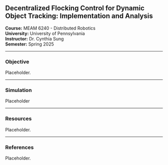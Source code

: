 ## Decentralized Flocking Control for Dynamic Object Tracking: Implementation and Analysis

**Course:** MEAM 6240 - Distributed Robotics  
**University:** University of Pennsylvania  
**Instructor:** Dr. Cynthia Sung  
**Semester:** Spring 2025  

---

### Objective

Placeholder.

---

### Simulation

Placeholder

---

### Resources

Placeholder.

---

### References

Placeholder.
